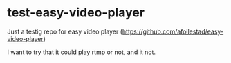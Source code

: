 # test-easy-video-player

Just a testig repo for easy video player (https://github.com/afollestad/easy-video-player)

I want to try that it could play rtmp or not, and it not.
